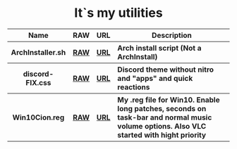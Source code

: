 <h1 align="center">It`s my utilities</h1>

<table>
    <tr>
        <th>Name
        <th>RAW
        <th>URL
        <th>Description
    </tr>
    <tr>
        <th>ArchInstaller.sh
        <th><a href="https://raw.githubusercontent.com/Nionim/Nionim/main/utils/arch/installer.sh">RAW</a>
        <th><a href="./utils/linux/arch/installer.sh">URL</a>
        <th align="left">Arch install script (Not a ArchInstall)
    </tr>
    <tr>
        <th>discord-FIX.css
        <th><a href="https://raw.githubusercontent.com/Nionim/Nionim/main/utils/discord/discord-FIX.css">RAW</a>
        <th><a href="./utils/discord/themes/discord.fix.css">URL</a>
        <th align="left">Discord theme without nitro and "apps" and quick reactions
    </tr>
    <tr>
        <th>Win10Cion.reg
        <th><a href="https://raw.githubusercontent.com/Nionim/Nionim/main/utils/win10/Win10Cion.reg">RAW</a>
        <th><a href="./utils/windows/regs/win.10.cion.reg">URL</a>
        <th align="left">My .reg file for Win10. Enable long patches, seconds on task-bar and normal music volume options. Also VLC started with hight priority
    </tr>
</table>

